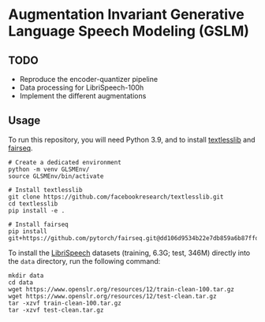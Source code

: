 # Augmentation Invariant Generative Language Speech Modeling (GSLM)

## TODO

- Reproduce the encoder-quantizer pipeline
- Data processing for LibriSpeech-100h
- Implement the different augmentations



## Usage

To run this repository, you will need Python 3.9, and to install [textlesslib](https://github.com/facebookresearch/textlesslib) and [fairseq](https://github.com/facebookresearch/fairseq).

```
# Create a dedicated environment
python -m venv GLSMEnv/
source GLSMEnv/bin/activate

# Install textlesslib
git clone https://github.com/facebookresearch/textlesslib.git
cd textlesslib
pip install -e .

# Install fairseq
pip install git+https://github.com/pytorch/fairseq.git@dd106d9534b22e7db859a6b87ffd7780c38341f8
```

To install the [LibriSpeech](https://www.openslr.org/12) datasets (training, 6.3G; test, 346M) directly into the `data` directory, run the following command:
```
mkdir data
cd data
wget https://www.openslr.org/resources/12/train-clean-100.tar.gz
wget https://www.openslr.org/resources/12/test-clean.tar.gz
tar -xzvf train-clean-100.tar.gz
tar -xzvf test-clean.tar.gz
```
